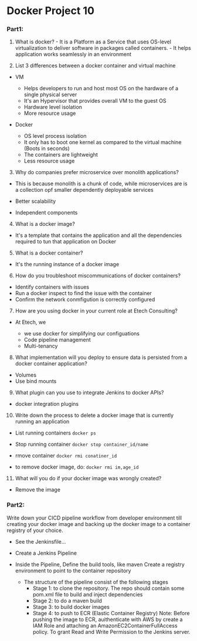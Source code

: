 # Docker Project 10


### Part1:
  1. What is docker?
    - It is a Platform as a Service that uses OS-level virtualization to deliver software in packages called containers.
    - It helps application works seamlessly in an environment

  2. List 3 differences between a docker container and virtual machine

  - VM
      - Helps developers to run and host most OS on the hardware of a single physical server
      - It's an Hypervisor that provides overall VM to the guest OS
      - Hardware level isolation
      - More resource usage

  - Docker
      - OS level process isolation
      - It only has to boot one kernel as compared to the virtual machine (Boots in seconds)
      - The containers are lightweight
      - Less resource usage

  3. Why do companies prefer microservice over monolith applications?

  - This is because monolith is a chunk of code, while microservices are is a collection opf smaller dependently deployable services

  - Better scalability
  - Independent components

  4. What is a docker image?

  - It's a template that contains the application and all the dependencies required to tun that application on Docker


  5. What is a docker container?

   - It's the running instance of a docker image

  6. How do you troubleshoot miscommunications of docker containers?

  - Identify containers with issues
  - Run a docker inspect to find the issue with the container
  - Confirm the network conmfigution is correctly configured


  7. How are you using docker in your current role at Etech Consulting?

  - At Etech, we 

      - we use docker for simplifying our configuations
      - Code pipeline management
      - Multi-tenancy


  8. What implementation will you deploy to ensure data is persisted from a docker container application?

  - Volumes
  - Use bind mounts

  9. What plugin can you use to integrate Jenkins to docker APIs?

  -  docker integration plugins

  10. Write down the process to delete a docker image that is currently running an application

  - List running containers `docker ps`
  - Stop running container  `docker stop container_id/name`
  - rmove container `docker rmi conatiner_id`

  - to remove docker image, do:  `docker rmi im,age_id`

  11. What will you do if your docker image was wrongly created?

  - Remove the image

### Part2:
  Write down your CICD pipeline workflow from developer environment till creating your docker image and
  backing up the docker image to a container registry of your choice.

- See the Jenkinsfile...

- Create a Jenkins Pipeline
- Inside the Pipeline,
    Define the build tools, like maven
    Create a registry environment to point to the container repository
    - The structure of the pipeline consist of the following stages
        - Stage 1: to clone the repository. The repo should contain some pom.xml file to build and inject dependencies
        - Stage 2: to do a maven build
        - Stage 3:  to build docker images
        - Stage 4: to push to ECR (Elastic Container Registry)
          Note: Before pushing the image to ECR, auithenticate with AWS by create a IAM Role and attaching an AmazonEC2ContainerFullAccess policy. To grant Read and Write Permission to the Jenkins server.